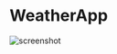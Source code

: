 # WeatherApp

![screenshot](C:\Users\jarmi\Documents\workspace-spring-tool-suite-4-4.15.1.RELEASE\WeatherApp\screenshot.jpg)
